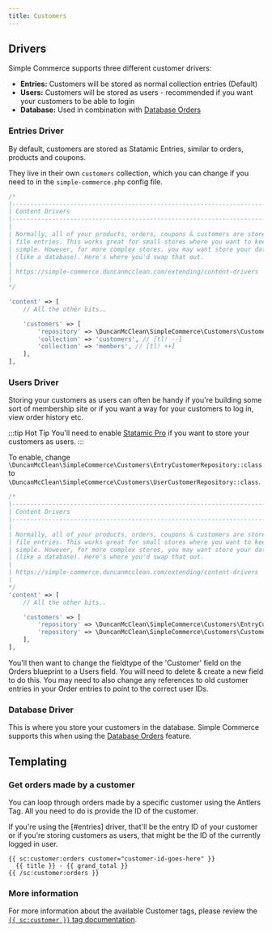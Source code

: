 ```yaml
---
title: Customers
---
```


## Drivers

Simple Commerce supports three different customer drivers:

-   **Entries:** Customers will be stored as normal collection entries (Default)
-   **Users:** Customers will be stored as users - recommended if you want your customers to be able to login
-   **Database:** Used in combination with [Database Orders](/database-orders)

### Entries Driver

By default, customers are stored as Statamic Entries, similar to orders, products and coupons.

They live in their own `customers` collection, which you can change if you need to in the `simple-commerce.php` config file.

```php
/*
|--------------------------------------------------------------------------
| Content Drivers
|--------------------------------------------------------------------------
|
| Normally, all of your products, orders, coupons & customers are stored as flat
| file entries. This works great for small stores where you want to keep everything
| simple. However, for more complex stores, you may want store your data somewhere else
| (like a database). Here's where you'd swap that out.
|
| https://simple-commerce.duncanmcclean.com/extending/content-drivers
|
*/

'content' => [
	// All the other bits..

    'customers' => [
        'repository' => \DuncanMcClean\SimpleCommerce\Customers\Customer::class,
        'collection' => 'customers', // [tl! --]
        'collection' => 'members', // [tl! ++]
    ],
],
```

### Users Driver

Storing your customers as users can often be handy if you're building some sort of membership site or if you want a way for your customers to log in, view order history etc.

:::tip Hot Tip
You'll need to enable [Statamic Pro](https://statamic.com/pricing) if you want to store your customers as users.
:::

To enable, change `\DuncanMcClean\SimpleCommerce\Customers\EntryCustomerRepository::class` to `\DuncanMcClean\SimpleCommerce\Customers\UserCustomerRepository::class`.

```php
/*
|--------------------------------------------------------------------------
| Content Drivers
|--------------------------------------------------------------------------
|
| Normally, all of your products, orders, coupons & customers are stored as flat
| file entries. This works great for small stores where you want to keep everything
| simple. However, for more complex stores, you may want store your data somewhere else
| (like a database). Here's where you'd swap that out.
|
| https://simple-commerce.duncanmcclean.com/extending/content-drivers
|
*/
'content' => [
	// All the other bits..

    'customers' => [
        'repository' => \DuncanMcClean\SimpleCommerce\Customers\EntryCustomerRepository::class, // [tl! --]
        'repository' => \DuncanMcClean\SimpleCommerce\Customers\CustomerRepository::class, // [tl! ++]
    ],
],
```

You'll then want to change the fieldtype of the 'Customer' field on the Orders blueprint to a Users field. You will need to delete & create a new field to do this. You may need to also change any references to old customer entries in your Order entries to point to the correct user IDs.

### Database Driver

This is where you store your customers in the database. Simple Commerce supports this when using the [Database Orders](/database-orders) feature.

## Templating

### Get orders made by a customer

You can loop through orders made by a specific customer using the Antlers Tag. All you need to do is provide the ID of the customer.

If you're using the [#entries] driver, that'll be the entry ID of your customer or if you're storing customers as users, that might be the ID of the currently logged in user.

```antlers
{{ sc:customer:orders customer="customer-id-goes-here" }}
  {{ title }} - {{ grand_total }}
{{ /sc:customer:orders }}
```

### More information

For more information about the available Customer tags, please review the [`{{ sc:customer }}` tag documentation](/tags/customer).
